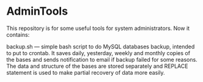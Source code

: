 # AdminTools
This repository is for some useful tools for system administrators. Now it contains:

backup.sh — simple bash script to do MySQL databases backup, intended to put to crontab. It saves daily, yesterday, weekly and monthly copies of the bases and sends notification to email if backup failed for some reasons. The data and structure of the bases are stored separately and REPLACE statement is used to make partial recovery of data more easily.
